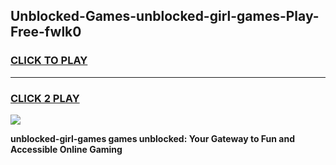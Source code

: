 
## Unblocked-Games-unblocked-girl-games-Play-Free-fwlk0
<h3>
<a href="https://premium76.site?title=unblocked-girl-games&ref=12A">CLICK TO PLAY</a></h3>
<hr>

<h3>
<a href="https://premium76.site?title=unblocked-girl-games&ref=12A">CLICK 2 PLAY</a>
  
</h3>

<a href="https://premium76.site?title=unblocked-girl-games&ref=12A"><img src="https://clearcache.store/games.png"></a>


**unblocked-girl-games games unblocked: Your Gateway to Fun and Accessible Online Gaming**
